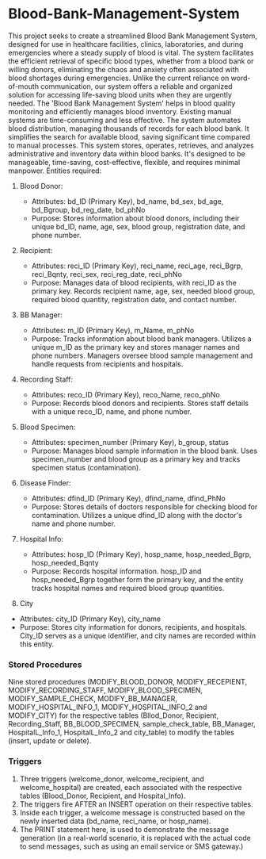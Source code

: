 # Blood-Bank-Management-System

This project seeks to create a streamlined Blood Bank Management System, designed for use in healthcare facilities, clinics, laboratories, and during emergencies where a steady supply of blood is vital. The system facilitates the efficient retrieval of specific blood types, whether from a blood bank or willing donors, eliminating the chaos and anxiety often associated with blood shortages during emergencies. Unlike the current reliance on word-of-mouth communication, our system offers a reliable and organized solution for accessing life-saving blood units when they are urgently needed.
The 'Blood Bank Management System' helps in blood quality monitoring and efficiently manages blood inventory. Existing manual systems are time-consuming and less effective. The system automates blood distribution, managing thousands of records for each blood bank. It simplifies the search for available blood, saving significant time compared to manual processes. This system stores, operates, retrieves, and analyzes administrative and inventory data within blood banks. It's designed to be manageable, time-saving, cost-effective, flexible, and requires minimal manpower.
Entities required: 
1. Blood Donor:
   - Attributes: bd_ID (Primary Key), bd_name, bd_sex, bd_age, bd_Bgroup, bd_reg_date, bd_phNo
   - Purpose: Stores information about blood donors, including their unique bd_ID, name, age, sex, blood group, registration date, and phone number.

2. Recipient:
   - Attributes: reci_ID (Primary Key), reci_name, reci_age, reci_Bgrp, reci_Bqnty, reci_sex, reci_reg_date, reci_phNo
   - Purpose: Manages data of blood recipients, with reci_ID as the primary key. Records recipient name, age, sex, needed blood group, required blood quantity, registration date, and contact number.

3. BB Manager:
   - Attributes: m_ID (Primary Key), m_Name, m_phNo
   - Purpose: Tracks information about blood bank managers. Utilizes a unique m_ID as the primary key and stores manager names and phone numbers. Managers oversee blood sample management and handle requests from recipients and hospitals.
4. Recording Staff:
   - Attributes: reco_ID (Primary Key), reco_Name, reco_phNo
   - Purpose: Records blood donors and recipients. Stores staff details with a unique reco_ID, name, and phone number.

5. Blood Specimen:
   - Attributes: specimen_number (Primary Key), b_group, status
   - Purpose: Manages blood sample information in the blood bank. Uses specimen_number and blood group as a primary key and tracks specimen status (contamination).

6. Disease Finder:
   - Attributes: dfind_ID (Primary Key), dfind_name, dfind_PhNo
   - Purpose: Stores details of doctors responsible for checking blood for contamination. Utilizes a unique dfind_ID along with the doctor's name and phone number.

7. Hospital Info:
   - Attributes: hosp_ID (Primary Key), hosp_name, hosp_needed_Bgrp, hosp_needed_Bqnty
   - Purpose: Records hospital information. hosp_ID and hosp_needed_Bgrp together form the primary key, and the entity tracks hospital names and required blood group quantities.
8. City
- Attributes: city_ID (Primary Key), city_name
- Purpose: Stores city information for donors, recipients, and hospitals. City_ID serves as a unique identifier, and city names are recorded within this entity.

### Stored Procedures
Nine stored procedures (MODIFY_BLOOD_DONOR, MODIFY_RECEPIENT, MODIFY_RECORDING_STAFF, MODIFY_BLOOD_SPECIMEN, MODIFY_SAMPLE_CHECK, MODIFY_BB_MANAGER, MODIFY_HOSPITAL_INFO_1, MODIFY_HOSPITAL_INFO_2 and MODIFY_CITY) for the respective tables (Bllod_Donor, Recipient, Recording_Staff, BB_BLOOD_SPECIMEN, sample_check_table, BB_Manager, HospitalL_Info_1, HospitalL_Info_2 and city_table) to modify the tables (insert, update or delete).
### Triggers
1. Three triggers (welcome_donor, welcome_recipient, and welcome_hospital) are created, each associated with the respective tables (Blood_Donor, Recipient, and Hospital_Info).
2. The triggers fire AFTER an INSERT operation on their respective tables.
3. Inside each trigger, a welcome message is constructed based on the newly inserted data (bd_name, reci_name, or hosp_name).
4. The PRINT statement here, is used to demonstrate the message generation (in a real-world scenario, it is replaced with the actual code to send messages, such as using an email service or SMS gateway.)
